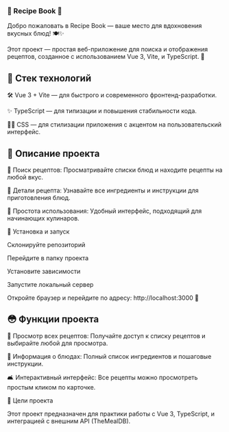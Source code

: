 ### 🍴 Recipe Book 📜

Добро пожаловать в Recipe Book — ваше место для вдохновения вкусных блюд! 🍽✨

Этот проект — простая веб-приложение для поиска и отображения рецептов, созданное с использованием Vue 3, Vite, и TypeScript. 🚀

## 🔨 Стек технологий

🛠 Vue 3 + Vite — для быстрого и современного фронтенд-разработки.

✨ TypeScript — для типизации и повышения стабильности кода.

🧑‍💻 CSS — для стилизации приложения с акцентом на пользовательский интерфейс.

## 📜 Описание проекта

🍔 Поиск рецептов: Просматривайте списки блюд и находите рецепты на любой вкус.

🍰 Детали рецепта: Узнавайте все ингредиенты и инструкции для приготовления блюд.

🍅 Простота использования: Удобный интерфейс, подходящий для начинающих кулинаров.

🔢 Установка и запуск

Склонируйте репозиторий

Перейдите в папку проекта

Установите зависимости

Запустите локальный сервер

Откройте браузер и перейдите по адресу: http://localhost:3000 🌟

## 😳 Функции проекта

🔎 Просмотр всех рецептов: Получайте доступ к списку рецептов и выбирайте любой для просмотра.

🍲 Информация о блюдах: Полный список ингредиентов и пошаговые инструкции.

🛋 Интерактивный интерфейс: Все рецепты можно просмотреть простым кликом по карточке.

🥇 Цели проекта

Этот проект предназначен для практики работы с Vue 3, TypeScript, и интеграцией с внешним API (TheMealDB).
